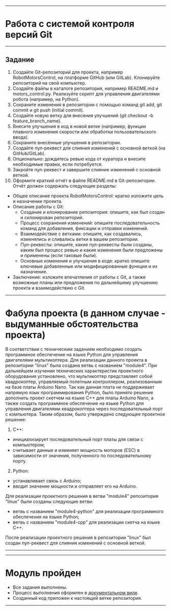 ___
# Работа с системой контроля версий Git
___
## Задание
1. Создайте Git-репозиторий для проекта, например RobotMotorsControl, на платформе GitHub (или GitLab). Клонируйте репозиторий на свой компьютер.
2. Создайте файлы в каталоге репозитория, например README.md и motors_control.py. Реализуйте скрипт для управления двигателями робота (например, на Python).
3. Сохраните изменения в репозитории с помощью команд git add, git commit и git push (initial commit).
4. Создайте новую ветку для внесения улучшений (git checkout -b feature_branch_name).
5. Внесите улучшения в код в новой ветке (например, функции плавного изменения скорости или обработки пользовательского ввода).
6. Сохраните внесённые улучшения в репозитории.
7. Создайте пул-реквест для слияния изменений с основной веткой (на GitHub/GitLab).
8. Опционально: дождитесь ревью кода от куратора и внесите необходимые правки, если потребуется.
9. Закройте пул-реквест и завершите слияние изменений с основной веткой.
10. Оформите краткий отчёт в файле README.md в Git-репозитории. Отчёт должен содержать следующие разделы:
* Общее описание проекта RobotMotorsControl: кратко изложите цель и назначение проекта.
* Описание работы с Git:
  * Создание и клонирование репозитория: опишите, как был создан и склонирован репозиторий.
  * Процесс сохранения изменений: опишите последовательность команд для добавления, фиксации и отправки изменений.
  * Взаимодействие с ветками: опишите, как создавались, изменялись и сливались ветки в вашем репозитории.
  * Пул-реквесты: опишите, какие пул-реквесты были созданы, каким был процесс ревью и какие изменения были предложены и применены (если таковые были).
  * Основные изменения и улучшения в коде: кратко опишите ключевые добавленные или модифицированные функции и их назначение.
* Заключение: изложите впечатления от работы с Git, а также возможные планы или предложения по дальнейшему улучшению проекта и взаимодействию с Git.
___
# Фабула проекта (в данном случае - выдуманные обстоятельства проекта)
В соответствии с техническим заданием необходимо создать программное обеспечение на языке Python для управления двигателями мультикоптера.
Для реализации данного проекта в репозитории "linux" была создана ветвь с названием "module4". При дальнейшем изучении технических характеристик проектного оборудования установлено, что мультикоптер представляет собой квадрокоптер, управляемый полетным контроллером, реализованным на базе платы Arduino Nano. Так как данная плата не поддерживает напрямую язык программирования Python, было принято решение дополнить проект скетчем на языке C++ для платы Arduino Nano, а также создать программное обеспечение на языке Python для управления двигателями квадрокоптера через последовательный порт с компьютера.
Таким образом, было утверждено следующее проектное решение:
1. С++:
* инициализирует последовательный порт платы для связи с компьютером;
* считывает данные и изменяет мощность моторов (ESC) в зависимости от значения, полученного по последовательному порту.
2. Python:
* устанавливает связь с Arduino;
* вводит значение мощности и отправляет его на Arduino.

Для реализации проектного решения в ветви "module4" репозитория "linux" были созданы следующие ветви:
* ветвь с названием "module4-python" для реализации программного обеспечения на языке Python;
* ветвь с названием "module4-cpp" для реализации скетча на языке C++.

После реализации проектного решения в репозитории "linux" был создан пул-реквест для слияния изменений с основной веткой.
___
___
# Модуль пройден
* Все задания выполнены. 
* Процесс выполнения оформлен в [документальном виде](https://github.com/al-sapsan/skill-linux/blob/module4/module4-pw.pdf).
* Созданный код приложен к настоящей ветке репозитория.
___

